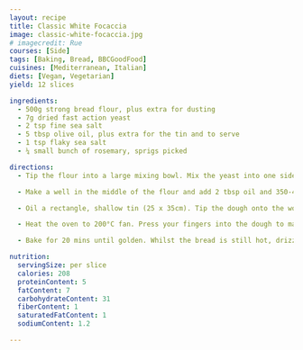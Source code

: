 ```yaml
---
layout: recipe
title: Classic White Focaccia
image: classic-white-focaccia.jpg
# imagecredit: Rue
courses: [Side]
tags: [Baking, Bread, BBCGoodFood]
cuisines: [Mediterranean, Italian]
diets: [Vegan, Vegetarian]
yield: 12 slices

ingredients:
  - 500g strong bread flour, plus extra for dusting
  - 7g dried fast action yeast
  - 2 tsp fine sea salt
  - 5 tbsp olive oil, plus extra for the tin and to serve
  - 1 tsp flaky sea salt
  - ¼ small bunch of rosemary, sprigs picked

directions:
  - Tip the flour into a large mixing bowl. Mix the yeast into one side of the flour, and the fine salt into the other side. Then mix everything together, this initial separation prevents the salt from killing the yeast.

  - Make a well in the middle of the flour and add 2 tbsp oil and 350-400ml lukewarm water, adding it gradually until you have a slightly sticky dough (you may not need all the water). Sprinkle the work surface with flour and tip the dough onto it, scraping around the sides of the bowl. Kneed for 5-10 mins until your dough is soft and less sticky. Put the dough into a clean bowl, cover with a tea towel and leave to prove for 1 hr until doubled in size.

  - Oil a rectangle, shallow tin (25 x 35cm). Tip the dough onto the work surface, then stretch it to fill the tin. Cover with a tea towel and leave to prove for another 35-45 mins.

  - Heat the oven to 200°C fan. Press your fingers into the dough to make dimples. Mix together 1½ tbsp olive oil, 1 tbsp water and the flaky salt and drizzle over the bread. Push sprigs of rosemary into the dimples in the dough.

  - Bake for 20 mins until golden. Whilst the bread is still hot, drizzle over 1-2 tbsp olive oil. Cut into squares and serve warm or cold with extra olive oil, if you like.

nutrition:
  servingSize: per slice
  calories: 208
  proteinContent: 5
  fatContent: 7
  carbohydrateContent: 31
  fiberContent: 1
  saturatedFatContent: 1
  sodiumContent: 1.2

---
```

